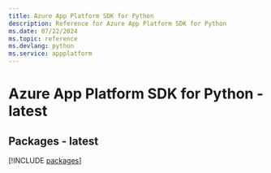 ```yaml
---
title: Azure App Platform SDK for Python
description: Reference for Azure App Platform SDK for Python
ms.date: 07/22/2024
ms.topic: reference
ms.devlang: python
ms.service: appplatform
---
```

# Azure App Platform SDK for Python - latest
## Packages - latest
[!INCLUDE [packages](app-platform-index.md)]